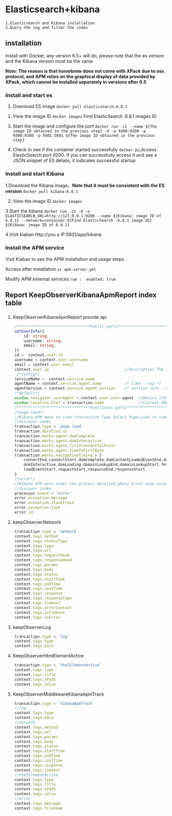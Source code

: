 # Elasticsearch+kibana
    1.Elasticsearch and Kibana installation
    2.Query the log and filter the index

## installation

Install with Docker, any version 6.5+ will do, please note that the es version and the Kibana version must be the same

**Note: The reason is that homebrew does not come with XPack due to oss protocol, and APM relies on the graphical display of data provided by XPack, which cannot be installed separately in versions after 6.5**


### Install and start es

1. Download ES image
 `docker pull elasticsearch:6.8.1`

2. View the image ID
`docker images` Find ElasticSearch :6.8.1 images ID

3. Start the image and configure the port
`docker run -it --name ${The image ID obtained in the previous step} -d -p 9200:9200 -p 9300:9300 -p 5601:5601 ${The image ID obtained in the previous step}`

4. Check to see if the container started successfully
`docker ps`,Access ElasticSearch port 9200. If you can successfully access it and see a JSON snippet of ES details, it indicates successful startup


### Install and start Kibana

1.Download the Kibana image，**Note that it must be consistent with the ES version** `docker pull kibana:6.8.1`

2. View the image ID
`docker images`

3.Start the kibana
`docker run -it -d -e ELASTICSEARCH_URL=http://127.0.0.1:9200 --name ${Kibana: image ID of 6.8.1} --network=container:${Find ElasticSearch :6.8.1 image ID}  ${Kibana: image ID of 6.8.1}`

4.Visit kiaban
http://you a IP:5601/app/kibana

### Install the APM service

Visit Kiaban to see the APM installation and usage steps

Access after installation
`vi apm-server.yml`

Modify APM external services
`
rum : 
    enabled: true
`


## Report KeepObserverKibanaApmReport index table

###


1. KeepObserverKibanaApmReport provide api

```typescript
    /********************************Public parts*************************/
    setUserInfo({
        id: string;       
        username: string;
        email: string;
    })
    id =  context.user.id
    username = context.user.username
    email = context.user.email
    context.user.ip                                 //Description The IP address of a user is reported. It is usually used before a user reset statistic
     /*config*/
    serviceName =  context.service.name             
    agentName = context.service.agent.name          /* like --tag */
    agentVersion = context.service.agent.version    /* version info --version */
    /*default*/
    window.navigator.userAgent = context.user.user-agent  //Device information - Supports fuzzy queries
    window.location.href = transaction.name               //Current URL information - Supports fuzzy queries
    /********************************Functional parts*************************/
    /*page-load*/
    //Kibana APM menu to view transaction Type Select Page-Load to view the visual report
    //discover index
    transactipn.type = `page-load`
    transaction.duration.us
    transaction.marks.agent.domComplete
    transaction.marks.agent.domInteractive
    transaction.marks.agent.firstContentfulPaint
    transaction.marks.agent.timeToFirstByte
    transaction.marks.navigationTiming = {
        connectEnd,connectStart,domComplete,domContentLoadedEventEnd,domContentLoadedEventStart,
        domInteractive,domLoading,domainLookupEnd,domainLookupStart,fetchStart,loadEventEnd,
        loadEventStart,requestStart,responseEnd,responseStart,
    }
    /*error*/
    //Kibana APM menu under the project detailed photo error view visual report
    //discover index
    processor.event = 'error'
    error.exception.message
    error.exception.stacktrace
    error.exception.type
    error.id
```

2. keepObserverNetwork
```typescript
    transactipn.type = `network`
    context.tags.method
    context.tags.statusType
    context.tags.type   			            
    context.tags.url    			           
    context.tags.requestHead     	               
    context.tags.responseHead                     
    context.tags.params  			               
    context.tags.body      		            
    context.tags.status      	               
    context.tags.startTime     	                
    context.tags.endTime       	           
    context.tags.costTime      	            
    context.tags.response			                
    context.tags.responseType   	            
    context.tags.timeout                      
    context.tags.errorContent                     
    context.tags.isTimeout                 
    context.tags.isError
```

3.  keepObserverLog
```typescript
    transactipn.type = `log`
    context.tags.type
    context.tags.data
```

4.  KeepObserverHtmlElementActive
```typescript
    transactipn.type = `htmlElementActive`
    context.tags.type
    context.tags.title
    context.tags.xPath
    context.tags.value
```

5.  KeepObserverMiddlewareKibanaApmTrack
```typescript
    transactipn.type = `kibanaApmTrack`
    //log
    context.tags.type
    context.tags.data
    //network
    context.tags.method
    context.tags.url
    context.tags.params
    context.tags.body
    context.tags.status
    context.tags.startTime
    context.tags.endTime
    context.tags.costTime
    context.tags.response
    context.tags.timeout
    //htmlElementActive
    context.tags.type
    context.tags.title
    context.tags.xPath
    context.tags.value
    //error
    context.tags.message  
    context.tags.filename
```